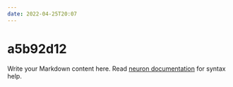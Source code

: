 ```yaml
---
date: 2022-04-25T20:07
---
```


# a5b92d12

Write your Markdown content here. Read [neuron documentation](https://neuron.zettel.page/2011404.html) for syntax help.

